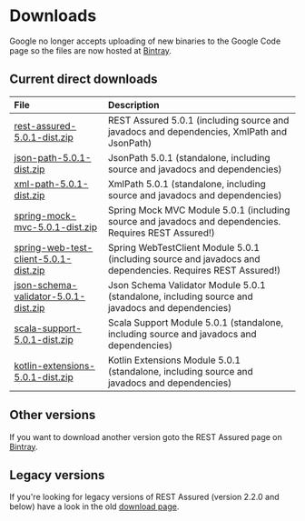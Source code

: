 # Downloads #

Google no longer accepts uploading of new binaries to the Google Code page so the files are now hosted at [Bintray](https://bintray.com/johanhaleby/generic/rest-assured).

## Current direct downloads ##
| File | Description |
|:-----|:------------|
| [rest-assured-5.0.1-dist.zip](http://dl.bintray.com/johanhaleby/generic/rest-assured-5.0.1-dist.zip)  |   REST Assured 5.0.1 (including source and javadocs and dependencies, XmlPath and JsonPath) |
| [json-path-5.0.1-dist.zip](http://dl.bintray.com/johanhaleby/generic/json-path-5.0.1-dist.zip)  | JsonPath 5.0.1 (standalone, including source and javadocs and dependencies) |
| [xml-path-5.0.1-dist.zip](http://dl.bintray.com/johanhaleby/generic/xml-path-5.0.1-dist.zip)  | XmlPath 5.0.1 (standalone, including source and javadocs and dependencies) |
| [spring-mock-mvc-5.0.1-dist.zip](http://dl.bintray.com/johanhaleby/generic/spring-mock-mvc-5.0.1-dist.zip)  | Spring Mock MVC Module 5.0.1 (including source and javadocs and dependencies. Requires REST Assured!)  |
| [spring-web-test-client-5.0.1-dist.zip](http://dl.bintray.com/johanhaleby/generic/spring-web-test-client-5.0.1-dist.zip)  | Spring WebTestClient Module 5.0.1 (including source and javadocs and dependencies. Requires REST Assured!)  |
| [json-schema-validator-5.0.1-dist.zip](http://dl.bintray.com/johanhaleby/generic/json-schema-validator-5.0.1-dist.zip)  | Json Schema Validator Module 5.0.1 (standalone, including source and javadocs and dependencies)  |
| [scala-support-5.0.1-dist.zip](http://dl.bintray.com/johanhaleby/generic/scala-support-5.0.1-dist.zip)  | Scala Support Module 5.0.1 (standalone, including source and javadocs and dependencies)  |
| [kotlin-extensions-5.0.1-dist.zip](http://dl.bintray.com/johanhaleby/generic/kotlin-extensions-5.0.1-dist.zip)  | Kotlin Extensions Module 5.0.1 (standalone, including source and javadocs and dependencies)  |

## Other versions ##
If you want to download another version goto the REST Assured page on [Bintray](https://bintray.com/johanhaleby/generic/rest-assured).

## Legacy versions ##
If you're looking for legacy versions of REST Assured (version 2.2.0 and below) have a look in the old  <a href='https://code.google.com/p/rest-assured/downloads/list?can=1&q=&colspec=Filename+Summary+Uploaded+ReleaseDate+Size+DownloadCount'>download page</a>.
